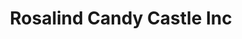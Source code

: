 ---
title: "Rosalind Candy Castle Inc"
url: /new-brighton/rosalind-candy-castle-inc/
shop: Süßwaren
---